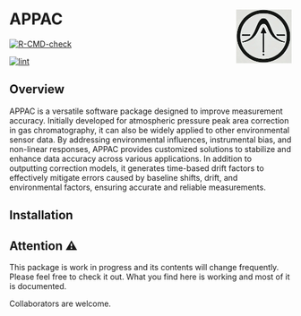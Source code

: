 # APPAC<a href="https://github.com/user-attachments/assets/536458e6-6e1d-4705-a228-8020b54baf3e"/><img src="man/figures/logo.png" align="right" height="96" alte="appac website"/></a>

<!-- badges: start -->
[![R-CMD-check](https://github.com/RuedigerForster/appac/actions/workflows/R-CMD-check.yaml/badge.svg)](https://github.com/RuedigerForster/appac/actions/workflows/R-CMD-check.yaml)

[![lint](https://github.com/RuedigerForster/appac/actions/workflows/lint.yaml/badge.svg)](https://github.com/RuedigerForster/appac/actions/workflows/lint.yaml)

<!-- badges: end -->

## Overview

APPAC is a versatile software package designed to improve measurement accuracy. Initially developed for atmospheric pressure peak area correction in gas chromatography, it can also be widely applied to other environmental sensor data. By addressing environmental influences, instrumental bias, and non-linear responses, APPAC provides customized solutions to stabilize and enhance data accuracy across various applications. In addition to outputting correction models, it generates time-based drift factors to effectively mitigate errors caused by baseline shifts, drift, and environmental factors, ensuring accurate and reliable measurements.

## Installation


## Attention :warning:


<p>This package is work in progress and its contents will change frequently. Please
feel free to check it out. What you find here is working and most of it is documented.</p>

<p>Collaborators are welcome.</p>


